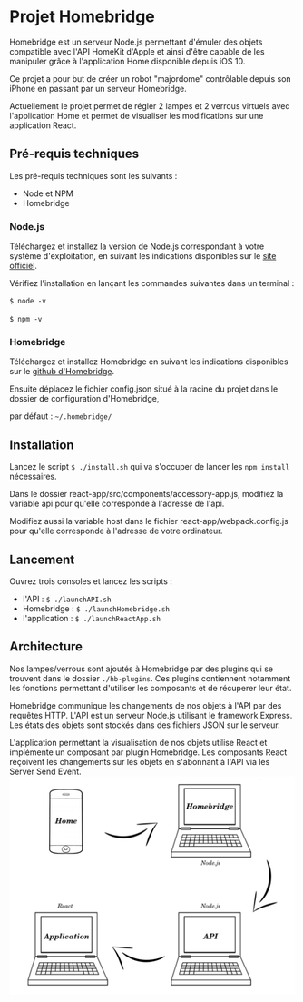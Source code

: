 # Projet Homebridge

Homebridge est un serveur Node.js permettant d'émuler des objets compatible avec l'API HomeKit d'Apple et ainsi d'être capable de les manipuler grâce à l'application Home disponible depuis iOS 10.

Ce projet a pour but de créer un robot "majordome" contrôlable depuis son iPhone en passant par un serveur Homebridge.

Actuellement le projet permet de régler 2 lampes et 2 verrous virtuels avec l'application Home et permet de visualiser les modifications sur une application React.

## Pré-requis techniques

Les pré-requis techniques sont les suivants :

* Node et NPM
* Homebridge

### Node.js

Téléchargez et installez la version de Node.js correspondant à votre système d'exploitation, en suivant les indications disponibles sur le [site officiel](https://nodejs.org/en/download/).

Vérifiez l'installation en lançant les commandes suivantes dans un terminal :

```
$ node -v

$ npm -v
```

### Homebridge

Téléchargez et installez Homebridge en suivant les indications disponibles sur le [github d'Homebridge](https://github.com/nfarina/homebridge).

Ensuite déplacez le fichier config.json situé à la racine du projet dans le dossier de configuration d'Homebridge,

par défaut : ```~/.homebridge/```

## Installation

Lancez le script ```$ ./install.sh``` qui va s'occuper de lancer les ```npm install``` nécessaires.

Dans le dossier react-app/src/components/accessory-app.js, modifiez la variable api pour qu'elle corresponde à l'adresse de l'api.

Modifiez aussi la variable host dans le fichier react-app/webpack.config.js pour qu'elle corresponde à l'adresse de votre ordinateur.

## Lancement

Ouvrez trois consoles et lancez les scripts :
* l'API : ```$ ./launchAPI.sh```
* Homebridge : ```$ ./launchHomebridge.sh```
* l'application : ```$ ./launchReactApp.sh```

## Architecture

Nos lampes/verrous sont ajoutés à Homebridge par des plugins qui se trouvent dans le dossier ```./hb-plugins```. Ces plugins contiennent notamment les fonctions permettant d'utiliser les composants et de récuperer leur état.

Homebridge communique les changements de nos objets à l'API par des requêtes HTTP. L'API est un serveur Node.js utilisant le framework Express. Les états des objets sont stockés dans des fichiers JSON sur le serveur.

L'application permettant la visualisation de nos objets utilise React et implémente un composant par plugin Homebridge. Les composants React reçoivent les changements sur les objets en s'abonnant à l'API via les Server Send Event.
![architecture](./architecture.png)
